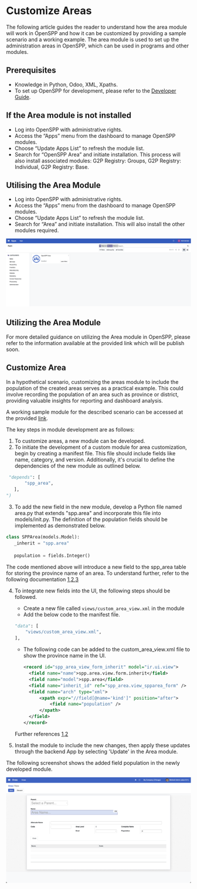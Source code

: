 # Customize Areas

The following article guides the reader to understand how the area module will work in OpenSPP and how it can be customized by providing a sample scenario and a working example. The area module is used to set up the administration areas in OpenSPP, which can be used in programs and other modules.

## Prerequisites

- Knowledge in Python, Odoo, XML, Xpaths.
- To set up OpenSPP for development, please refer to the [Developer Guide](https://docs.openspp.org/howto/developer_guides/development_setup.html).

## If the Area module is not installed

- Log into OpenSPP with administrative rights.
- Access the “Apps” menu from the dashboard to manage OpenSPP modules.
- Choose “Update Apps List” to refresh the module list.
- Search for “OpenSPP Area” and initiate installation. This process will also install associated modules: G2P Registry: Groups, G2P Registry: Individual, G2P Registry: Base.

## Utilising the Area Module

- Log into OpenSPP with administrative rights.
- Access the “Apps” menu from the dashboard to manage OpenSPP modules.
- Choose “Update Apps List” to refresh the module list.
- Search for “Area” and initiate installation. This will also install the other modules required.

![](custom_areas/1.png)

## Utilizing the Area Module

For more detailed guidance on utilizing the Area module in OpenSPP, please refer to the information available at the provided link which will be publish soon.

## Customize Area

In a hypothetical scenario, customizing the areas module to include the population of the created areas serves as a practical example. This could involve recording the population of an area such as province or district, providing valuable insights for reporting and dashboard analysis.

A working sample module for the described scenario can be accessed at the provided [link](https://github.com/OpenSPP/documentation_code/tree/main/howto/developer_guides/customizations/spp_custom_area).

The key steps in module development are as follows:

1. To customize areas, a new module can be developed.
2. To initiate the development of a custom module for area customization, begin by creating a manifest file. This file should include fields like name, category, and version. Additionally, it's crucial to define the dependencies of the new module as outlined below.

```python
 "depends": [
       "spp_area",
   ],
")
```

3. To add the new field in the new module, develop a Python file named area.py that extends "spp.area" and incorporate this file into models/init.py. The definition of the population fields should be implemented as demonstrated below.

```python
class SPPArea(models.Model):
   _inherit = "spp.area"

   population = fields.Integer()

```

The code mentioned above will introduce a new field to the spp_area table for storing the province name of an area. To understand further, refer to the following documentation [1](https://www.odoo.com/documentation/15.0/developer/tutorials/getting_started/04_basicmodel.html),[2](https://www.odoo.com/documentation/15.0/developer/tutorials/getting_started/14_other_module.html),[3](https://www.odoo.com/documentation/15.0/developer/tutorials/getting_started/13_inheritance.html)

4. To integrate new fields into the UI, the following steps should be followed.

   - Create a new file called `views/custom_area_view.xml` in the module
   - Add the below code to the manifest file.

   ```python
   "data": [
       "views/custom_area_view.xml",
   ],

   ```

   - The following code can be added to the custom_area_view.xml file to show the province name in the UI.

     ```xml
     <record id="spp_area_view_form_inherit" model="ir.ui.view">
       <field name="name">spp.area.view.form.inherit</field>
       <field name="model">spp.area</field>
       <field name="inherit_id" ref="spp_area.view_spparea_form" />
       <field name="arch" type="xml">
           <xpath expr="//field[@name='kind']" position="after">
               <field name="population" />
           </xpath>
       </field>
     </record>
     ```

   Further references [1](https://www.odoo.com/documentation/17.0/developer/tutorials/getting_started/07_basicviews.html),[2](https://www.odoo.com/documentation/15.0/developer/reference/backend/views.html)

5. Install the module to include the new changes, then apply these updates through the backend App by selecting 'Update' in the Area module.

The following screenshot shows the added field population in the newly developed module.

![](custom_areas/2.png)
